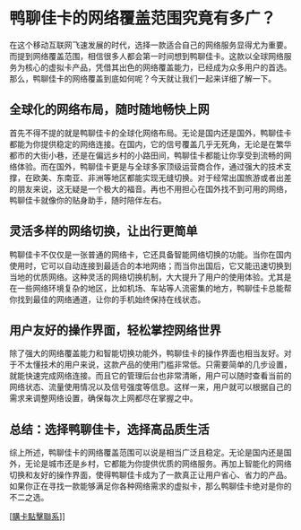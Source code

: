 # 鸭聊佳卡的网络覆盖范围究竟有多广？

在这个移动互联网飞速发展的时代，选择一款适合自己的网络服务显得尤为重要。而提到网络覆盖范围，相信很多人都会第一时间想到鸭聊佳卡。这款以全球网络服务为核心的虚拟卡产品，凭借其出色的网络覆盖能力，已经成为众多用户的首选。那么，鸭聊佳卡的网络覆盖到底如何呢？今天就让我们一起来详细了解一下。

## 全球化的网络布局，随时随地畅快上网

首先不得不提的就是鸭聊佳卡的全球化网络布局。无论是国内还是国外，鸭聊佳卡都能为你提供稳定的网络连接。在国内，它的信号覆盖几乎无死角，无论是在繁华都市的大街小巷，还是在偏远乡村的小路田间，鸭聊佳卡都能让你享受到流畅的网络体验。而在国外，鸭聊佳卡更是与全球多家顶级运营商合作，通过强大的技术支撑，在欧美、东南亚、非洲等地区都能实现无缝切换。对于经常出国旅游或者出差的朋友来说，这无疑是一个极大的福音。再也不用担心在国外找不到可用的网络，鸭聊佳卡就像你的贴身助手，随时陪伴左右。

## 灵活多样的网络切换，让出行更简单

鸭聊佳卡不仅仅是一张普通的网络卡，它还具备智能网络切换的功能。当你在国内使用时，它可以自动连接到最适合的本地网络；而当你出国后，它又能迅速切换到当地的优质网络。这种灵活的网络切换机制，大大提升了用户的使用体验。尤其是在一些网络环境复杂的地区，比如机场、车站等人流密集的地方，鸭聊佳卡总能帮你找到最佳的网络通道，让你的手机始终保持在线状态。

## 用户友好的操作界面，轻松掌控网络世界

除了强大的网络覆盖能力和智能切换功能外，鸭聊佳卡的操作界面也相当友好。对于不太懂技术的用户来说，这款产品的使用门槛非常低。只需要简单的几步设置，就能快速完成网络连接。而且它的管理后台也非常清晰，用户可以随时查看当前的网络状态、流量使用情况以及信号强度等信息。这样一来，用户就可以根据自己的需求来调整网络设置，确保每次上网都尽在掌握之中。

## 总结：选择鸭聊佳卡，选择高品质生活

综上所述，鸭聊佳卡的网络覆盖范围可以说是相当广泛且稳定。无论是国内还是国外，无论是城市还是乡村，它都能为你提供优质的网络服务。再加上智能化的网络切换和友好的操作界面，使得鸭聊佳卡成为了一款真正让用户省心、省力的产品。如果你正在寻找一款能够满足你各种网络需求的虚拟卡，那么鸭聊佳卡绝对是你的不二之选。

[[購卡點擊聯系](https://t.me/s/esim1088)]]